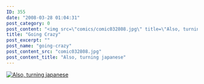 ```yaml
---
ID: 355
date: "2008-03-28 01:04:31"
post_category: 0
post_content: "<img src=\"comics/comic032808.jpg\" title=\"Also, turning japanese\" />"
title: "Going Crazy"
post_excerpt: ""
post_name: "going-crazy"
post_content_src: "comic032808.jpg"
post_content_title: "Also, turning japanese"
---
```



[![Also, turning japanese](/comics-hi-res/comic032808.jpg)](/comics-hi-res/comic032808.jpg)
